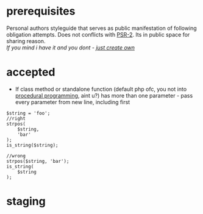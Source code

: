 # prerequisites
Personal authors styleguide that serves as public manifestation of following obligation attempts. Does not conflicts with [PSR-2](https://www.php-fig.org/psr/psr-2/). Its in public space for sharing reason. <br>
_If you mind i have it and you dont - [just create own](https://github.com/new)_

# accepted
- If class method or standalone function (default php ofc, you not into [procedural programming](https://en.wikipedia.org/wiki/Procedural_programming), aint u?) has more than one parameter - pass every parameter from new line, including first
```
$string = 'foo';
//right
strpos(
    $string,
    'bar'
);
is_string($string);

//wrong
strpos($string, 'bar');
is_string(
    $string
);
```

# staging
